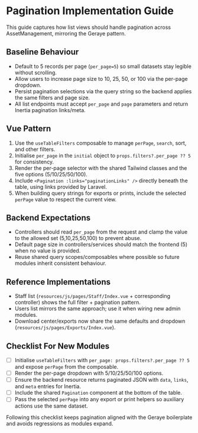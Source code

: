 # Pagination Implementation Guide

This guide captures how list views should handle pagination across AssetManagement, mirroring the Geraye pattern.

## Baseline Behaviour
- Default to 5 records per page (`per_page=5`) so small datasets stay legible without scrolling.
- Allow users to increase page size to 10, 25, 50, or 100 via the per-page dropdown.
- Persist pagination selections via the query string so the backend applies the same filters and page size.
- All list endpoints must accept `per_page` and `page` parameters and return Inertia pagination links/meta.

## Vue Pattern
1. Use the `useTableFilters` composable to manage `perPage`, `search`, sort, and other filters.
2. Initialise `per_page` in the `initial` object to `props.filters?.per_page ?? 5` for consistency.
3. Render the per-page selector with the shared Tailwind classes and the five options (5/10/25/50/100).
4. Include `<Pagination :links="paginationLinks" />` directly beneath the table, using links provided by Laravel.
5. When building query strings for exports or prints, include the selected `perPage` value to respect the current view.

## Backend Expectations
- Controllers should read `per_page` from the request and clamp the value to the allowed set (5,10,25,50,100) to prevent abuse.
- Default page size in controllers/services should match the frontend (5) when no value is provided.
- Reuse shared query scopes/composables where possible so future modules inherit consistent behaviour.

## Reference Implementations
- Staff list (`resources/js/pages/Staff/Index.vue` + corresponding controller) shows the full filter + pagination pattern.
- Users list mirrors the same approach; use it when wiring new admin modules.
- Download center/exports now share the same defaults and dropdown (`resources/js/pages/Exports/Index.vue`).

## Checklist For New Modules
- [ ] Initialise `useTableFilters` with `per_page: props.filters?.per_page ?? 5` and expose `perPage` from the composable.
- [ ] Render the per-page dropdown with 5/10/25/50/100 options.
- [ ] Ensure the backend resource returns paginated JSON with `data`, `links`, and `meta` entries for Inertia.
- [ ] Include the shared `Pagination` component at the bottom of the table.
- [ ] Pass the selected `perPage` into any export or print helpers so auxiliary actions use the same dataset.

Following this checklist keeps pagination aligned with the Geraye boilerplate and avoids regressions as modules expand.
